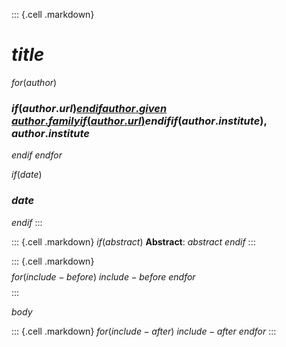 ::: {.cell .markdown}
# $title$
$for(author)$
### $if(author.url)$[$endif$$author.given$ $author.family$$if(author.url)$]($author.url$)$endif$$if(author.institute)$, $author.institute$ 

$endif$
$endfor$

$if(date)$
### $date$
$endif$
:::

::: {.cell .markdown}
$if(abstract)$
**Abstract**: $abstract$
$endif$
:::

::: {.cell .markdown}
$$$$
$for(include-before)$
$include-before$
$endfor$
$$$$
:::

$body$

::: {.cell .markdown}
$for(include-after)$
$include-after$
$endfor$
:::
